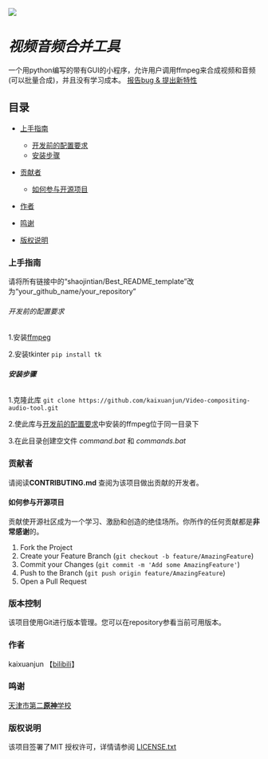 ![](https://ffmpeg.org/favicon.ico#pic_center) 
# ***视频音频合并工具*** 
一个用python编写的带有GUI的小程序，允许用户调用ffmpeg来合成视频和音频(可以批量合成)，并且没有学习成本。
[报告bug & 提出新特性](https://github.com/kaixuanjun/Video-compositing-audio-tool/issues)
## 目录

- [上手指南](#上手指南)
  - [开发前的配置要求](#开发前的配置要求)
  - [安装步骤](#安装步骤)
- [贡献者](#贡献者)
  - [如何参与开源项目](#如何参与开源项目)

- [作者](#作者)
- [鸣谢](#鸣谢)
- [版权说明](#版权说明)

### 上手指南

请将所有链接中的“shaojintian/Best_README_template”改为“your_github_name/your_repository”



###### 开发前的配置要求
1.安装[ffmpeg](https://ffmpeg.org/)  

2.安装tkinter
    ```
    pip install tk
    ```

###### **安装步骤**

1.克隆此库
    ```
    git clone https://github.com/kaixuanjun/Video-compositing-audio-tool.git
    ```

2.使此库与[开发前的配置要求](#开发前的配置要求)中安装的ffmpeg位于同一目录下

3.在此目录创建空文件 *command.bat* 和 *commands.bat* 

### 贡献者

请阅读**CONTRIBUTING.md** 查阅为该项目做出贡献的开发者。

#### 如何参与开源项目

贡献使开源社区成为一个学习、激励和创造的绝佳场所。你所作的任何贡献都是**非常感谢**的。


1. Fork the Project
2. Create your Feature Branch (`git checkout -b feature/AmazingFeature`)
3. Commit your Changes (`git commit -m 'Add some AmazingFeature'`)
4. Push to the Branch (`git push origin feature/AmazingFeature`)
5. Open a Pull Request



### 版本控制

该项目使用Git进行版本管理。您可以在repository参看当前可用版本。

### 作者
kaixuanjun 【[bilibili](https://space.bilibili.com/486362471)】

### 鸣谢
[天津市第二](https://www.tj2nankai.cn/)[**原神**](https://www.yuanshen.com/#/)[学校](https://www.tj2nankai.cn/)

### 版权说明

该项目签署了MIT 授权许可，详情请参阅 [LICENSE.txt](https://github.com/kaixuanjun/Video-compositing-audio-tool/LICENSE.txt)




